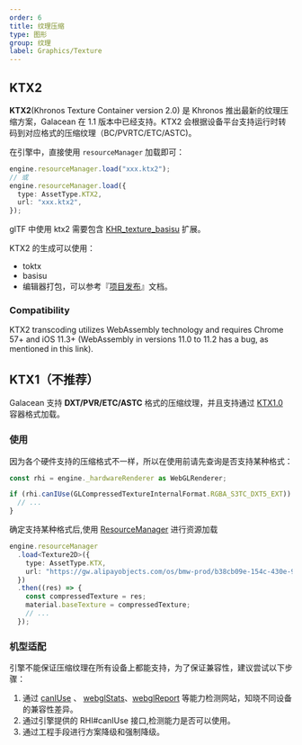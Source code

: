 ```yaml
---
order: 6
title: 纹理压缩
type: 图形
group: 纹理
label: Graphics/Texture
---
```


## KTX2

**KTX2**(Khronos Texture Container version 2.0) 是 Khronos 推出最新的纹理压缩方案，Galacean 在 1.1 版本中已经支持。KTX2 会根据设备平台支持运行时转码到对应格式的压缩纹理（BC/PVRTC/ETC/ASTC)。

在引擎中，直接使用 `resourceManager` 加载即可：

```typescript
engine.resourceManager.load("xxx.ktx2");
// 或
engine.resourceManager.load({
  type: AssetType.KTX2,
  url: "xxx.ktx2",
});
```

glTF 中使用 ktx2 需要包含 [KHR_texture_basisu](https://github.com/KhronosGroup/glTF/blob/main/extensions/2.0/Khronos/KHR_texture_basisu/README.md) 扩展。

KTX2 的生成可以使用：

- toktx
- basisu
- 编辑器打包，可以参考『[项目发布](<(${docs}editor-publish-cn)>)』文档。

### Compatibility

KTX2 transcoding utilizes WebAssembly technology and requires Chrome 57+ and iOS 11.3+ (WebAssembly in versions 11.0 to 11.2 has a bug, as mentioned in this link).

## KTX1（不推荐）

Galacean 支持 **DXT/PVR/ETC/ASTC** 格式的压缩纹理，并且支持通过 [KTX1.0](https://registry.khronos.org/KTX/specs/1.0/ktxspec_v1.html) 容器格式加载。

### 使用

因为各个硬件支持的压缩格式不一样，所以在使用前请先查询是否支持某种格式：

```typescript
const rhi = engine._hardwareRenderer as WebGLRenderer;

if (rhi.canIUse(GLCompressedTextureInternalFormat.RGBA_S3TC_DXT5_EXT)) {
  // ...
}
```

确定支持某种格式后,使用 [ResourceManager](${docs}resource-manager-cn) 进行资源加载

```typescript
engine.resourceManager
  .load<Texture2D>({
    type: AssetType.KTX,
    url: "https://gw.alipayobjects.com/os/bmw-prod/b38cb09e-154c-430e-98c8-81dc19d4fb8e.ktx",
  })
  .then((res) => {
    const compressedTexture = res;
    material.baseTexture = compressedTexture;
    // ...
  });
```

<playground src="compressed-texture.ts"></playground>

### 机型适配

引擎不能保证压缩纹理在所有设备上都能支持，为了保证兼容性，建议尝试以下步骤：

1. 通过 [canIUse](https://caniuse.com/) 、 [webglStats](https://webglstats.com/)、[webglReport](https://webglreport.com/?v=2) 等能力检测网站，知晓不同设备的兼容性差异。
2. 通过引擎提供的 RHI#canIUse 接口,检测能力是否可以使用。
3. 通过工程手段进行方案降级和强制降级。
